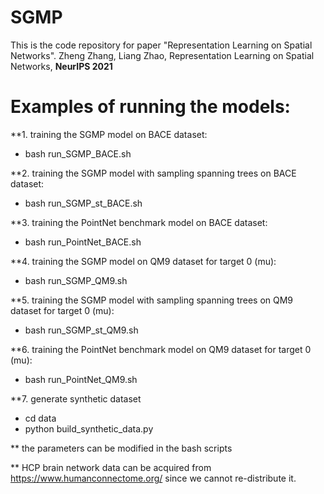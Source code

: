 # SGMP
This is the code repository for paper "Representation Learning on Spatial Networks".
Zheng Zhang, Liang Zhao, Representation Learning on Spatial Networks, **NeurIPS 2021**

# Examples of running the models:

**1. training the SGMP model on BACE dataset:
- bash run_SGMP_BACE.sh

**2. training the SGMP model with sampling spanning trees on BACE dataset:
- bash run_SGMP_st_BACE.sh

**3. training the PointNet benchmark model on BACE dataset:
- bash run_PointNet_BACE.sh

**4. training the SGMP model on QM9 dataset for target 0 (mu):
- bash run_SGMP_QM9.sh

**5. training the SGMP model with sampling spanning trees on QM9 dataset for target 0 (mu):
- bash run_SGMP_st_QM9.sh

**6. training the PointNet benchmark model on QM9 dataset for target 0 (mu):
- bash run_PointNet_QM9.sh
 
**7. generate synthetic dataset
- cd data
- python build_synthetic_data.py

** the parameters can be modified in the bash scripts

** HCP brain network data can be acquired from https://www.humanconnectome.org/ since we cannot re-distribute it.
